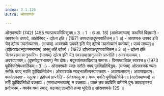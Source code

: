 ```yaml
---
index: 3.1.125
sutra: ओरावश्यके

---
```

ओरावश्यके (742) (455 ण्यत्प्रत्ययविधिसूत्रम्॥ 3 । 1 । 6 आ. 18) (आक्षेपभाष्यम्) कथमिदं विज्ञायते  -  आवश्यके उपपदे, आहोस्विद्  -  द्योत्य इति। (1971 उपपदपक्षदूषणवार्तिकम्॥ 1 ॥) - आवश्यक उपपद इति चेद् द्योत्य उपसंख्यानम्- (भाष्यम्) आवश्यके उपपदे इति चेद् द्योत्ये उपसंख्यानं कर्तव्यम्। पाव्यं लाव्यम्॥ (द्योत्यपक्षाभ्युपगमभाष्यम्) अस्तु तर्हि द्योत्ये। (1972 द्योत्यपक्षदूषणवार्तिकम्॥ 2 ॥) - द्योत्य इति चेत्स्वरसमासानुपपत्तिः- (भाष्यम्) द्योत्य इति चेत् स्वरसमासानुपपत्तिः प्राप्नोति। अवश्यलाव्यम्। अवश्यपाव्यम्॥ (दूषणोद्धारभाष्यम्) नैष दोषः। मयूरव्यंसकादित्वात् समासः। विस्पष्टादिवत् स्वरश्च॥ (1973 पूर्वविप्रतिषेधवार्तिकम्॥ 3 ॥) - ओरावश्यके ण्यतः स्तौतेः क्यप् पूर्वविप्रतिषिद्धम्- (भाष्यम्) ओरावश्यके ण्यतः स्तौतेः क्यप् भवति पूर्वविप्रतिषेधेन। ओरावश्यके ण्यद्भवतीत्यस्यावकाशः  -  अवश्यलाव्यम्। अवश्यपाव्यम्। क्यपोवकाशः  -  स्तुत्यः। इहोभयं प्राप्नोति  -  अवश्यस्तुत्यः। क्यप् भवति पूर्वविप्रतिषेधेन॥ (आक्षेपभाष्यम्) स तर्हि पूर्वविप्रतिषेधो वक्तव्यः। (समाधानभाष्यम्) न वक्तव्यः। उक्तं तत्र क्यबिति वर्तमाने पुनः क्यब्ग्रहणस्य प्रयोजनम्  -  क्यबेब यथा स्याद्, यदन्यत् प्राप्नोति तन्मा भूदिति॥ ओरावश्यके 125 ॥